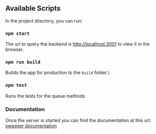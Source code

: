 ## Available Scripts

In the project directory, you can run:

### `npm start`

The url to query the backend is [http://localhost:3001](http://localhost:3001) to view it in the browser.

### `npm run build`

Builds the app for production to the `build` folder.\

### `npm test`

Runs the tests for the queue methods

### Documentation

Once the server is started you can find the documentation at this url:
[swagger documentation](http://localhost:3001/api-docs/#/)